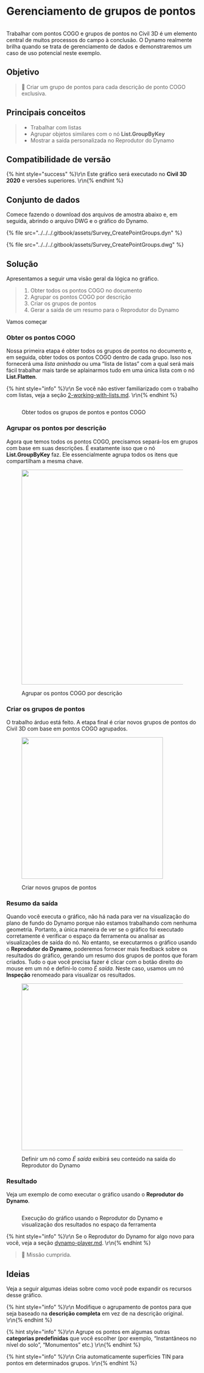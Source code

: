# Gerenciamento de grupos de pontos

<figure><img src="../../../.gitbook/assets/Survey_CreatePointGroups_Player.gif" alt=""><figcaption></figcaption></figure>

Trabalhar com pontos COGO e grupos de pontos no Civil 3D é um elemento central de muitos processos do campo à conclusão. O Dynamo realmente brilha quando se trata de gerenciamento de dados e demonstraremos um caso de uso potencial neste exemplo.  

## Objetivo

> :dart: Criar um grupo de pontos para cada descrição de ponto COGO exclusiva. 

## Principais conceitos

> * Trabalhar com listas
> * Agrupar objetos similares com o nó **List.GroupByKey**
> * Mostrar a saída personalizada no Reprodutor do Dynamo

## Compatibilidade de versão

{% hint style="success" %}\r\n Este gráfico será executado no **Civil 3D 2020** e versões superiores. \r\n{% endhint %}

## Conjunto de dados

Comece fazendo o download dos arquivos de amostra abaixo e, em seguida, abrindo o arquivo DWG e o gráfico do Dynamo.

{% file src="../../../.gitbook/assets/Survey_CreatePointGroups.dyn" %}

{% file src="../../../.gitbook/assets/Survey_CreatePointGroups.dwg" %}

## Solução

Apresentamos a seguir uma visão geral da lógica no gráfico.

> 1. Obter todos os pontos COGO no documento
> 2. Agrupar os pontos COGO por descrição
> 3. Criar os grupos de pontos
> 4. Gerar a saída de um resumo para o Reprodutor do Dynamo

Vamos começar

### Obter os pontos COGO

Nossa primeira etapa é obter todos os grupos de pontos no documento e, em seguida, obter todos os pontos COGO dentro de cada grupo. Isso nos fornecerá uma _lista aninhada_ ou uma “lista de listas” com a qual será mais fácil trabalhar mais tarde se aplainarmos tudo em uma única lista com o nó **List.Flatten**.

{% hint style="info" %}\r\n Se você não estiver familiarizado com o trabalho com listas, veja a seção [2-working-with-lists.md](../../../5\_essential\_nodes\_and\_concepts/5-4\_designing-with-lists/2-working-with-lists.md "mention"). \r\n{% endhint %}

<figure><img src="../../../.gitbook/assets/Survey_CreatePointGroups_GetPoints.png" alt=""><figcaption><p>Obter todos os grupos de pontos e pontos COGO </p></figcaption></figure>

### Agrupar os pontos por descrição

Agora que temos todos os pontos COGO, precisamos separá-los em grupos com base em suas descrições. É exatamente isso que o nó **List.GroupByKey** faz. Ele essencialmente agrupa todos os itens que compartilham a mesma chave.

<figure><img src="../../../.gitbook/assets/Survey_CreatePointGroups_GroupPoints.png" alt="" width="563"><figcaption><p>Agrupar os pontos COGO por descrição</p></figcaption></figure>

### Criar os grupos de pontos

O trabalho árduo está feito. A etapa final é criar novos grupos de pontos do Civil 3D com base em pontos COGO agrupados.

<figure><img src="../../../.gitbook/assets/Survey_CreatePointGroups_CreatePointGroups.png" alt="" width="371"><figcaption><p>Criar novos grupos de pontos</p></figcaption></figure>

### Resumo da saída

Quando você executa o gráfico, não há nada para ver na visualização do plano de fundo do Dynamo porque não estamos trabalhando com nenhuma geometria. Portanto, a única maneira de ver se o gráfico foi executado corretamente é verificar o espaço da ferramenta ou analisar as visualizações de saída do nó. No entanto, se executarmos o gráfico usando o **Reprodutor do Dynamo**, poderemos fornecer mais feedback sobre os resultados do gráfico, gerando um resumo dos grupos de pontos que foram criados. Tudo o que você precisa fazer é clicar com o botão direito do mouse em um nó e defini-lo como _É saída_. Neste caso, usamos um nó **Inspeção** renomeado para visualizar os resultados.

<figure><img src="../../../.gitbook/assets/Survey_CreatePointGroups_Output.png" alt="" width="437"><figcaption><p>Definir um nó como <em>É saída</em> exibirá seu conteúdo na saída do Reprodutor do Dynamo</p></figcaption></figure>

### Resultado

Veja um exemplo de como executar o gráfico usando o **Reprodutor do Dynamo**.

<figure><img src="../../../.gitbook/assets/Survey_CreatePointGroups_Player.gif" alt=""><figcaption><p>Execução do gráfico usando o Reprodutor do Dynamo e visualização dos resultados no espaço da ferramenta</p></figcaption></figure>

{% hint style="info" %}\r\n Se o Reprodutor do Dynamo for algo novo para você, veja a seção [dynamo-player.md](../../dynamo-player.md "mention"). \r\n{% endhint %}

> :tada: Missão cumprida.

## Ideias

Veja a seguir algumas ideias sobre como você pode expandir os recursos desse gráfico.

{% hint style="info" %}\r\n Modifique o agrupamento de pontos para que seja baseado na **descrição completa** em vez de na descrição original. \r\n{% endhint %}

{% hint style="info" %}\r\n Agrupe os pontos em algumas outras **categorias predefinidas** que você escolher (por exemplo, “Instantâneos no nível do solo”, “Monumentos” etc.) \r\n{% endhint %}

{% hint style="info" %}\r\n Cria automaticamente superfícies TIN para pontos em determinados grupos. \r\n{% endhint %}
